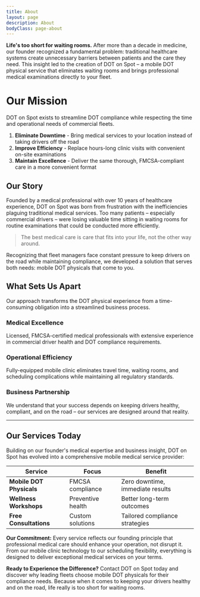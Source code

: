 ```yaml
---
title: About
layout: page
description: About
bodyClass: page-about
---
```


**Life's too short for waiting rooms.** After more than a decade in medicine, our founder recognized a fundamental problem: traditional healthcare systems create unnecessary barriers between patients and the care they need. This insight led to the creation of DOT on Spot – a mobile DOT physical service that eliminates waiting rooms and brings professional medical examinations directly to your fleet.

# Our Mission

DOT on Spot exists to streamline DOT compliance while respecting the time and operational needs of commercial fleets.

1. **Eliminate Downtime** - Bring medical services to your location instead of taking drivers off the road
2. **Improve Efficiency** - Replace hours-long clinic visits with convenient on-site examinations
3. **Maintain Excellence** - Deliver the same thorough, FMCSA-compliant care in a more convenient format

## Our Story

Founded by a medical professional with over 10 years of healthcare experience, DOT on Spot was born from frustration with the inefficiencies plaguing traditional medical services. Too many patients – especially commercial drivers – were losing valuable time sitting in waiting rooms for routine examinations that could be conducted more efficiently.

> The best medical care is care that fits into your life, not the other way around.

Recognizing that fleet managers face constant pressure to keep drivers on the road while maintaining compliance, we developed a solution that serves both needs: mobile DOT physicals that come to you.

## What Sets Us Apart

Our approach transforms the DOT physical experience from a time-consuming obligation into a streamlined business process.

### Medical Excellence
Licensed, FMCSA-certified medical professionals with extensive experience in commercial driver health and DOT compliance requirements.

### Operational Efficiency
Fully-equipped mobile clinic eliminates travel time, waiting rooms, and scheduling complications while maintaining all regulatory standards.

### Business Partnership
We understand that your success depends on keeping drivers healthy, compliant, and on the road – our services are designed around that reality.

---

## Our Services Today

Building on our founder's medical expertise and business insight, DOT on Spot has evolved into a comprehensive mobile medical service provider:

| Service | Focus | Benefit |
| ------- | ----- | ------- |
| **Mobile DOT Physicals** | FMCSA compliance | Zero downtime, immediate results |
| **Wellness Workshops** | Preventive health | Better long-term outcomes |
| **Free Consultations** | Custom solutions | Tailored compliance strategies |

**Our Commitment:** Every service reflects our founding principle that professional medical care should enhance your operation, not disrupt it. From our mobile clinic technology to our scheduling flexibility, everything is designed to deliver exceptional medical services on your terms.

**Ready to Experience the Difference?** Contact DOT on Spot today and discover why leading fleets choose mobile DOT physicals for their compliance needs. Because when it comes to keeping your drivers healthy and on the road, life really is too short for waiting rooms.
